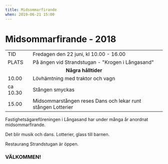```yaml
---
title: Midsommarfirande
when: 2019-06-21 15:00 
---
```

<h1>Midsommarfirande - 2018</h1>
<table>
<tbody>
<tr>
<td>TID</td>
<td>Fredagen den 22 juni, kl 10.00 - 16.00</td>
</tr>
<tr>
<td>PLATS</td>
<td>På ängen vid Strandstugan - "Krogen i Långasand"</td>
</tr>
<tr>
<td align="center" colspan="2"><strong>Några hålltider</strong></td>
</tr>
<tr>
<td>10.00</td>
<td>Lövhämtning med traktor och vagn</td>
</tr>
<tr>
<td>ca 10.30</td>
<td>Stången smyckas</td>
</tr>
<tr>
<td>15.00</td>
<td>Midsommarstången reses
Dans och lekar runt stången
Lotterier</td>
</tr>
</tbody>
</table>
Fastighetsägareföreningen i Långasand har under många år anordnat midsommarfirande.

Det blir musik och dans. Lotterier, glass till barnen.

Restaurang Strandstugan är öppen. 
<h3>VÄLKOMMEN!</h3>